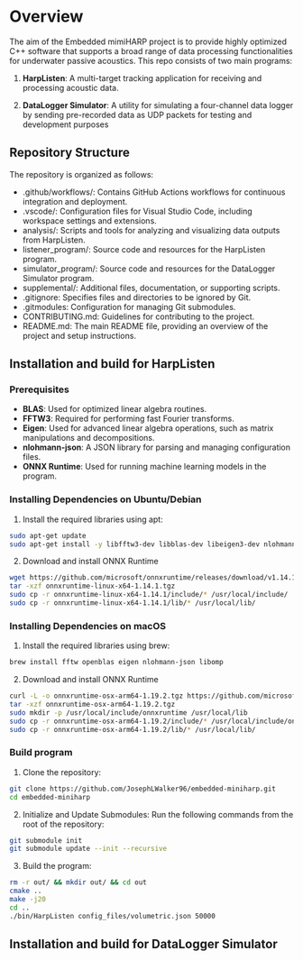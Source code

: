 # Overview
The aim of the Embedded mimiHARP project is to provide highly optimized C++ software that supports a broad range of data processing functionalities for underwater passive acoustics. This repo consists of two main programs:

1. **HarpListen**: A multi-target tracking application for receiving and processing acoustic data.

2. **DataLogger Simulator**: A utility for simulating a four-channel data logger by sending pre-recorded data as UDP packets for testing and development purposes

## Repository Structure
The repository is organized as follows:

- .github/workflows/: Contains GitHub Actions workflows for continuous integration and deployment. 
- .vscode/: Configuration files for Visual Studio Code, including workspace settings and extensions.
- analysis/: Scripts and tools for analyzing and visualizing data outputs from HarpListen.
- listener_program/: Source code and resources for the HarpListen program.
- simulator_program/: Source code and resources for the DataLogger Simulator program. 
- supplemental/: Additional files, documentation, or supporting scripts.
- .gitignore: Specifies files and directories to be ignored by Git.
- .gitmodules: Configuration for managing Git submodules.
- CONTRIBUTING.md: Guidelines for contributing to the project.
- README.md: The main README file, providing an overview of the project and setup instructions.


## Installation and build for HarpListen

### Prerequisites

- **BLAS**: Used for optimized linear algebra routines.
- **FFTW3**: Required for performing fast Fourier transforms.
- **Eigen**: Used for advanced linear algebra operations, such as matrix manipulations and decompositions.
- **nlohmann-json**: A JSON library for parsing and managing configuration files.
- **ONNX Runtime**: Used for running machine learning models in the program.

### Installing Dependencies on Ubuntu/Debian
1. Install the required libraries using apt:

```bash
sudo apt-get update
sudo apt-get install -y libfftw3-dev libblas-dev libeigen3-dev nlohmann-json3-dev
```

2. Download and install ONNX Runtime

```bash
wget https://github.com/microsoft/onnxruntime/releases/download/v1.14.1/onnxruntime-linux-x64-1.14.1.tgz
tar -xzf onnxruntime-linux-x64-1.14.1.tgz
sudo cp -r onnxruntime-linux-x64-1.14.1/include/* /usr/local/include/
sudo cp -r onnxruntime-linux-x64-1.14.1/lib/* /usr/local/lib/
```

### Installing Dependencies on macOS
1. Install the required libraries using brew:

```bash
brew install fftw openblas eigen nlohmann-json libomp
```

2. Download and install ONNX Runtime
```bash
curl -L -o onnxruntime-osx-arm64-1.19.2.tgz https://github.com/microsoft/onnxruntime/releases/download/v1.19.2/onnxruntime-osx-arm64-1.19.2.tgz
tar -xzf onnxruntime-osx-arm64-1.19.2.tgz
sudo mkdir -p /usr/local/include/onnxruntime /usr/local/lib
sudo cp -r onnxruntime-osx-arm64-1.19.2/include/* /usr/local/include/onnxruntime/
sudo cp -r onnxruntime-osx-arm64-1.19.2/lib/* /usr/local/lib/
```

### Build program

1. Clone the repository:

``` bash
git clone https://github.com/JosephLWalker96/embedded-miniharp.git
cd embedded-miniharp
```

2. Initialize and Update Submodules:
Run the following commands from the root of the repository:

```bash
git submodule init
git submodule update --init --recursive
```

3. Build the program:
```bash
rm -r out/ && mkdir out/ && cd out
cmake ..
make -j20
cd ..
./bin/HarpListen config_files/volumetric.json 50000
```

## Installation and build for DataLogger Simulator

